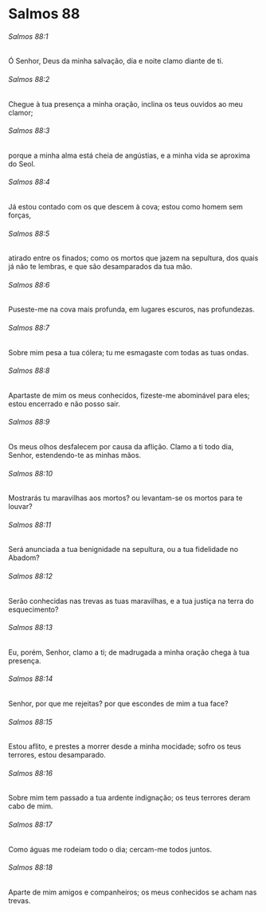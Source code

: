 # Salmos 88

###### Salmos 88:1

Ó Senhor, Deus da minha salvação, dia e noite clamo diante de ti.

###### Salmos 88:2

Chegue à tua presença a minha oração, inclina os teus ouvidos ao meu clamor;

###### Salmos 88:3

porque a minha alma está cheia de angústias, e a minha vida se aproxima do Seol.

###### Salmos 88:4

Já estou contado com os que descem à cova; estou como homem sem forças,

###### Salmos 88:5

atirado entre os finados; como os mortos que jazem na sepultura, dos quais já não te lembras, e que são desamparados da tua mão.

###### Salmos 88:6

Puseste-me na cova mais profunda, em lugares escuros, nas profundezas.

###### Salmos 88:7

Sobre mim pesa a tua cólera; tu me esmagaste com todas as tuas ondas.

###### Salmos 88:8

Apartaste de mim os meus conhecidos, fizeste-me abominável para eles; estou encerrado e não posso sair.

###### Salmos 88:9

Os meus olhos desfalecem por causa da aflição. Clamo a ti todo dia, Senhor, estendendo-te as minhas mãos.

###### Salmos 88:10

Mostrarás tu maravilhas aos mortos? ou levantam-se os mortos para te louvar?

###### Salmos 88:11

Será anunciada a tua benignidade na sepultura, ou a tua fidelidade no Abadom?

###### Salmos 88:12

Serão conhecidas nas trevas as tuas maravilhas, e a tua justiça na terra do esquecimento?

###### Salmos 88:13

Eu, porém, Senhor, clamo a ti; de madrugada a minha oração chega à tua presença.

###### Salmos 88:14

Senhor, por que me rejeitas? por que escondes de mim a tua face?

###### Salmos 88:15

Estou aflito, e prestes a morrer desde a minha mocidade; sofro os teus terrores, estou desamparado.

###### Salmos 88:16

Sobre mim tem passado a tua ardente indignação; os teus terrores deram cabo de mim.

###### Salmos 88:17

Como águas me rodeiam todo o dia; cercam-me todos juntos.

###### Salmos 88:18

Aparte de mim amigos e companheiros; os meus conhecidos se acham nas trevas.

